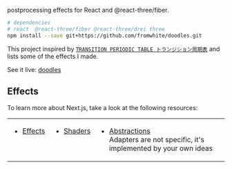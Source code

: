 postprocessing effects for React and @react-three/fiber.

```bash
# dependencies
# react  @react-three/fiber @react-three/drei three
npm install --save git+https://github.com/fromwhite/doodles.git
```

This project inspired by [`TRANSITION
PERIODIC TABLE トランジション周期表`](https://transition-b89.pages.dev/) and lists some of the effects I made.

See it live:
[doodles](https://fromwhite.github.io/doodles/)

## Effects

To learn more about Next.js, take a look at the following resources:

<table>
  <tr>
    <td valign="top">
      <ul>
        <li><a href="#cameras">Effects</a></li>
        <ul>
          <!-- <li><a href="#"></a></li> -->
        </ul>
    </td>
    <td valign="top">
        <ul>
           <li><a href="#controls">Shaders</a></li> 
        </ul>
    </td>
     <td valign="top">
        <ul>
            <li><a href="#abstractions">Abstractions</a></li>
       Adapters are not specific, it's implemented by your own ideas
        </ul>
    </td>
</tr>
</table>
